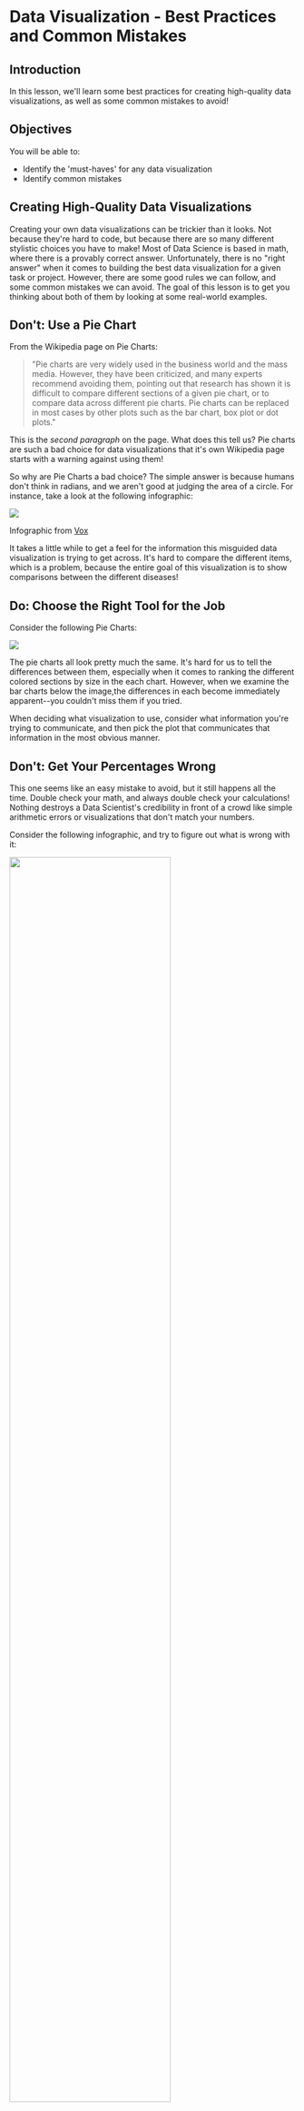 
# Data Visualization - Best Practices and Common Mistakes

## Introduction

In this lesson, we'll learn some best practices for creating high-quality data visualizations, as well as some common mistakes to avoid!

## Objectives

You will be able to:

* Identify the 'must-haves' for any data visualization
* Identify common mistakes

## Creating High-Quality Data Visualizations

Creating your own data visualizations can be trickier than it looks. Not because they're hard to code, but because there are so many different stylistic choices you have to make! Most of Data Science is based in math, where there is a provably correct answer. Unfortunately, there is no "right answer" when it comes to building the best data visualization for a given task or project. However, there are some good rules we can follow, and some common mistakes we can avoid. The goal of this lesson is to get you thinking about both of them by looking at some real-world examples. 

## Don't: Use a Pie Chart

From the Wikipedia page on Pie Charts:

> "Pie charts are very widely used in the business world and the mass media. However, they have been criticized, and many experts recommend avoiding them, pointing out that research has shown it is difficult to compare different sections of a given pie chart, or to compare data across different pie charts. Pie charts can be replaced in most cases by other plots such as the bar chart, box plot or dot plots."

This is the _second paragraph_ on the page. What does this tell us? Pie charts are such a bad choice for data visualizations that it's own Wikipedia page starts with a warning against using them!

So why are Pie Charts a bad choice? The simple answer is because humans don't think in radians, and we aren't good at judging the area of a circle. For instance, take a look at the following infographic:

<img src='images/bad_data_viz.png'>

Infographic from [Vox](https://www.vox.com/2014/8/20/6040435/als-ice-bucket-challenge-and-why-we-give-to-charity-donate)

It takes a little while to get a feel for the information this misguided data visualization is trying to get across. It's hard to compare the different items, which is a problem, because the entire goal of this visualization is to show comparisons between the different diseases! 

## Do: Choose the Right Tool for the Job

Consider the following Pie Charts:


<img src='images/piechart.png'>


The pie charts all look pretty much the same. It's hard for us to tell the differences between them, especially when it comes to ranking the different colored sections by size in the each chart. However, when we examine the bar charts below the image,the differences in each become immediately apparent--you couldn't miss them if you tried. 

When deciding what visualization to use, consider what information you're trying to communicate, and then pick the plot that communicates that information in the most obvious manner. 


## Don't: Get Your Percentages Wrong

This one seems like an easy mistake to avoid, but it still happens all the time. Double check your math, and always double check your calculations! Nothing destroys a Data Scientist's credibility in front of a crowd like simple arithmetic errors or visualizations that don't match your numbers. 

Consider the following infographic, and try to figure out what is wrong with it:

<img src='images/new_percentages.png' height="75%" width="75%">


There are two things wrong with this infographic. The first is that the percentages add up to 243%, which makes no sense. We can intuit that respondents were allowed to choose more than one category, but that's too ambiguous on its own, and doesn't tell us anything!

The second issue with this visualization is that the area taken up by each colored section doesn't fit with their corresponding percentages. In a good data visualization, if 78%  of the respondents chose the category represented by purple, then 78% of the person should be purple!  Mismatches like this undermine the message of your visualization because they are confusing and ambiguous. Avoid them!


## Don't: Make Your Visualizations Too Busy or Unique

One of the easier mistakes to make is to make visualizations that simply have so much going on that they are almost impossible to interpret. Consider the line graph below. Take a minute and try to make sense of it.

<img src='images/new_bad-time-series.png' width="600">

Almost impossible, right? Mistakes like this can be avoided by breaking information up into a series of smaller graphs, or by picking a more appropriate type of visualzation, when possible. 

Another big mistake is to try and create new, unique visualizations that people haven't seen before. While it may seem like a good idea to get creative, fight the urge. You don't see weird, unique stuff often for a reason--because they don't work well. Stick to formats people are used to. Switching up things to try and be unique can make your visualization confusing, or in the case below, purposefully misleading!


<img src='images/new_gun-deaths-in-FL.png' width="400">

In this visualization, the author broke the common convention of having a line go up as a number goes up. Instead, the line goes down as the number of gun deaths in Florida increases. However, most people that view this visualization leave with the exact opposite impression, because they are paying more attention to the direction of the line than they are to the numbers on the y-axis. That's because we focus on **_Preattentive Attributes_** first!

## Do: Use Preattentive Attributes

**_Preattentive Attributes_** are things that our eyes are drawn to. We can't help but notice them, because our brains are wired to. There will be times when you need a visualization to communicate a specific piece of information, that you want to make as obvious as possible. The best way to do this is to pick the right preattentive attribute to highlight this!

Take a look at some of the examples in the chart below: 


<img src='images/new_preattentive-attributes.png' width="700">

Note that preattentive attributes are not one size fits all. Most of them work well for certain types of data, but not others. Consider the following chart, and refer back to the preattentive attributes listed above and consider how they would look trying to highlight each different type of information. 

## Don't: Use 3D Visualizations

The final mistake we'll cover today is the use of 3D Visualizations. While they may seem like a cool idea, in practice, they are almost always trouble. The reason for this is because they easily cause **_Occlusion_**, which is just a fancy way of saying that the things in front block the things in back so that you can't see them! For example:

<img src='images/new_occlusion.png' width="500">

Note that there may be some times where a 3D visualization may actually be your best choice, but those are almost always going to be related to visualizing a point cloud in a 3D space. If you absolutely have to use a 3D visualization (or any other sort of visualization where occlusion could be a problem), consider changing the opacity of the visualization to make items more see-through. 


## Summary

In this lesson, we saw many examples of bad data visualizations, and learned about how to make great data visualizations by avoiding these mistakes and following the best practices!


```python

```
